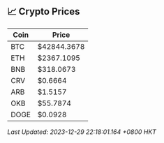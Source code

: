## 📈 Crypto Prices

| Coin | Price |
| ---- | ----- |
| BTC | $42844.3678 |
| ETH | $2367.1095 |
| BNB | $318.0673 |
| CRV | $0.6664 |
| ARB | $1.5157 |
| OKB | $55.7874 |
| DOGE | $0.0928 |

_Last Updated: 2023-12-29 22:18:01.164 +0800 HKT_